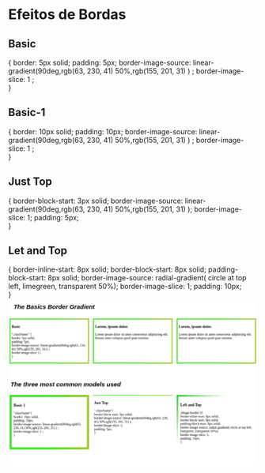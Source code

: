 # Efeitos de Bordas


## Basic 
{
    border: 5px solid;
    padding:  5px;
    border-image-source: linear-gradient(90deg,rgb(63, 230, 41) 50%,rgb(155, 201, 31) ) ;
    border-image-slice: 1 ;   
}

## Basic-1
{
    border: 10px solid;
    padding:  10px;
    border-image-source: linear-gradient(90deg,rgb(63, 230, 41) 50%,rgb(155, 201, 31) ) ;
    border-image-slice: 1 ;    
}
## Just Top
{
   border-block-start: 3px solid;
   border-image-source: linear-gradient(90deg,rgb(63, 230, 41) 50%,rgb(155, 201, 31) );
   border-image-slice: 1;
   padding:  5px;    
}

## Let and Top 
{
    border-inline-start: 8px solid;
    border-block-start: 8px solid;
    padding-block-start: 8px solid;
    border-image-source: radial-gradient( circle at top left, limegreen, transparent 50%);
    border-image-slice: 1;
    padding: 10px;     
 }
![](https://github.com/Devmurilomartins/Basic_HTML_CSS/blob/e3f0ef647df9514282ce1ef90ee95a82405f3b3c/Borders_CSS/Screenshot%20from%202022-10-19%2014-05-38.png)




